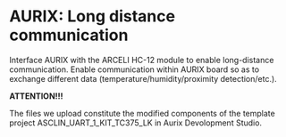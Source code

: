 # AURIX: Long distance communication
Interface AURIX with the ARCELI HC-12 module to enable long-distance communication. Enable communication within AURIX board so as to exchange different data (temperature/humidity/proximity detection/etc.).

**ATTENTION!!!**

The files we upload constitute the modified components of the template project ASCLIN_UART_1_KIT_TC375_LK in Aurix Devolopment Studio.
